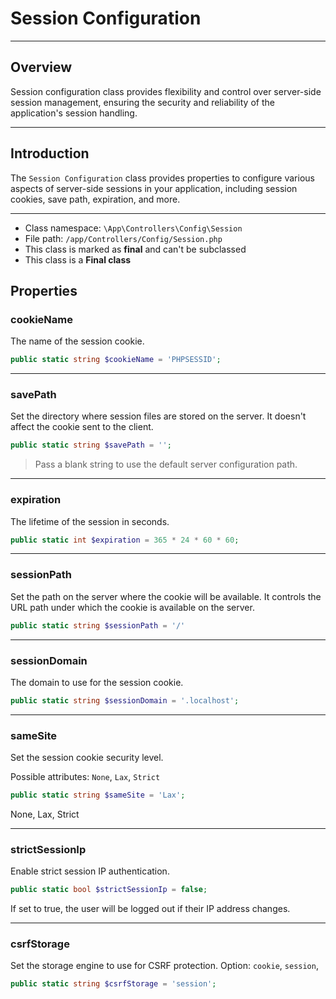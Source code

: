 # Session Configuration

***

## Overview

Session configuration class provides flexibility and control over server-side session management, ensuring the security and reliability of the application&#039;s session handling.

***

## Introduction

The `Session Configuration` class provides properties to configure various aspects of server-side sessions in your application, including session cookies, save path, expiration, and more.

***

* Class namespace: `\App\Controllers\Config\Session`
* File path: `/app/Controllers/Config/Session.php`
* This class is marked as **final** and can't be subclassed
* This class is a **Final class**

## Properties

### cookieName

The name of the session cookie.

```php
public static string $cookieName = 'PHPSESSID';
```

***

### savePath

Set the directory where session files are stored on the server.
It doesn't affect the cookie sent to the client.

```php
public static string $savePath = '';
```

> Pass a blank string to use the default server configuration path.

***

### expiration

The lifetime of the session in seconds.

```php
public static int $expiration = 365 * 24 * 60 * 60;
```

***

### sessionPath

Set the path on the server where the cookie will be available. 
It controls the URL path under which the cookie is available on the server.

```php
public static string $sessionPath = '/'
```

***

### sessionDomain

The domain to use for the session cookie.

```php
public static string $sessionDomain = '.localhost';
```

***

### sameSite

Set the session cookie security level.

Possible attributes: `None`, `Lax`, `Strict`

```php
public static string $sameSite = 'Lax';
```

None, Lax, Strict

***

### strictSessionIp

Enable strict session IP authentication.

```php
public static bool $strictSessionIp = false;
```

If set to true, the user will be logged out if their IP address changes.

***

### csrfStorage

Set the storage engine to use for CSRF protection.
Option: `cookie`, `session`,

```php
public static string $csrfStorage = 'session';
```